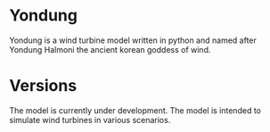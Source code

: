 # Yondung
Yondung is a wind turbine model written in python and named after Yondung Halmoni the ancient korean goddess of wind.

# Versions
The model is currently under development. The model is intended to simulate wind turbines in various scenarios.

